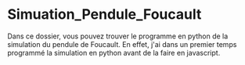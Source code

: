 # Simuation_Pendule_Foucault
Dans ce dossier, vous pouvez trouver le programme en python de la simulation du pendule de Foucault. En effet, j'ai dans un premier temps programmé la simulation en python avant de la faire en javascript.
